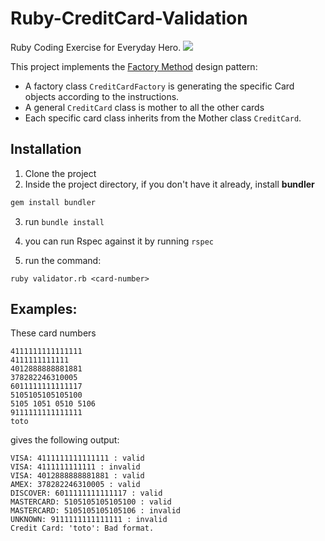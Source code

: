 # Ruby-CreditCard-Validation
Ruby Coding Exercise for Everyday Hero.
![](http://www.endurancesportswire.com/wp-content/uploads/2015/04/Logodouble.jpg)

This project implements the [Factory Method](https://en.wikipedia.org/wiki/Factory_method_pattern) design pattern:
* A factory class `CreditCardFactory` is generating the specific Card objects according to the instructions.
* A general `CreditCard` class is mother to all the other cards
* Each specific card class inherits from the Mother class `CreditCard`.

## Installation
1. Clone the project
2. Inside the project directory, if you don't have it already, install **bundler**
```ruby
gem install bundler
```
3. run `bundle install`

4. you can run Rspec against it by running `rspec`
5. run the command:
```
ruby validator.rb <card-number>
```
## Examples:
These card numbers
```
4111111111111111
4111111111111
4012888888881881
378282246310005
6011111111111117
5105105105105100
5105 1051 0510 5106
9111111111111111
toto
```

gives the following output:
```
VISA: 4111111111111111 : valid
VISA: 4111111111111 : invalid
VISA: 4012888888881881 : valid
AMEX: 378282246310005 : valid
DISCOVER: 6011111111111117 : valid
MASTERCARD: 5105105105105100 : valid
MASTERCARD: 5105105105105106 : invalid
UNKNOWN: 9111111111111111 : invalid
Credit Card: 'toto': Bad format.
```
